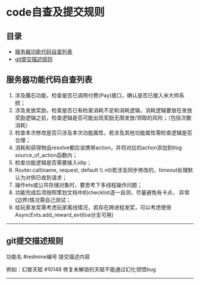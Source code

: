 # code自查及提交规则

## 目录

* [服务器功能代码自查列表](#服务器功能代码自查列表)
* [git提交描述规则](#git提交描述规则)

## 服务器功能代码自查列表

1. 涉及魔石功能，检查是否已调用付费(Pay)接口，确认是否已接入米大师系统；
2. 涉及发放奖励，检查是否已有检查消耗不足和消耗逻辑，消耗逻辑要放在发放奖励逻辑之前，检查逻辑是否可能出现奖励无限发放/领取的风险；（包括次数消耗）
3. 检查本次修改是否只涉及本次功能属性，若涉及其他功能属性需检查逻辑是否合理；
4. 消耗和获得物品resolve都应该携带action，并将对应的action添加到tlog source_of_action函数内；
5. 检查功能逻辑是否需要接入idip；
6. Router.call(name, request, default \\\\ nil)若涉及同步修改的，timeout处理默认为对侧已收到请求；
7. 操作ets或公共存储对象时，要思考下多线程操作问题；
8. 功能完成后须按照策划文档中的checklist逐一自测，尽量避免有卡点， 异常(边界)情况需自己测试；
9. 给玩家发奖需考虑玩家离线情况，若存在跨进程发奖，可以考虑使用AsyncEvts.add_reward_evt(loa分支可用)

---

## git提交描述规则

功能名 #redmine编号 提交描述内容

例如：幻兽天赋 #10148 修复未解锁的天赋不能通过幻化领悟bug

---
